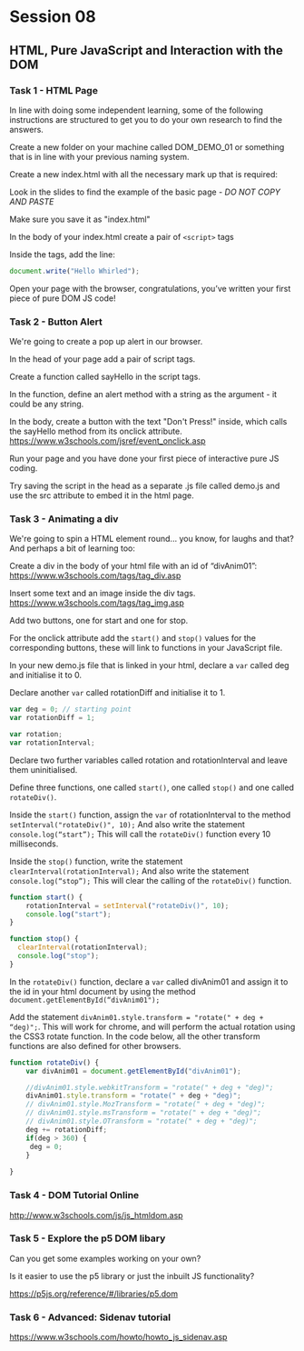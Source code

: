 # Session 08

## HTML, Pure JavaScript and Interaction with the DOM

### Task 1 - HTML Page

In line with doing some independent learning, some of the following instructions are structured to get you to do your own research to find the answers.

Create a new folder on your machine called DOM_DEMO_01 or something that is in line with your previous naming system.

Create a new index.html with all the necessary mark up that is required:

Look in the slides to find the example of the basic page - *DO NOT COPY AND PASTE*

Make sure you save it as "index.html"


In the body of your index.html create a pair of ```<script>``` tags

Inside the tags, add the line:
```javascript 
document.write("Hello Whirled");
```

Open your page with the browser, congratulations, you’ve written your first piece of pure DOM JS code!


### Task 2 - Button Alert

We're going to create a pop up alert in our browser.

In the head of your page add a pair of script tags.

Create a function called sayHello in the script tags.

In the function, define an alert method with a string as the argument - it could be any string.

In the body, create a button with the text "Don't Press!" inside, which calls the sayHello method from its onclick attribute. https://www.w3schools.com/jsref/event_onclick.asp

Run your page and you have done your first piece of interactive pure JS coding. 

Try saving the script in the head as a separate .js file called demo.js and use the src attribute to embed it in the html page.


### Task 3 - Animating a div

We're going to spin a HTML element round... you know, for laughs and that? And perhaps a bit of learning too:

Create a div in the body of your html file with an id of “divAnim01”: https://www.w3schools.com/tags/tag_div.asp

Insert some text and an image inside the div tags. https://www.w3schools.com/tags/tag_img.asp

Add two buttons, one for start and one for stop.

For the onclick attribute add the ```start()``` and ```stop()``` values for the corresponding buttons, these will link to functions in your JavaScript file.

In your new demo.js file that is linked in your html, declare a ```var``` called deg and initialise it to 0.

Declare another ```var``` called rotationDiff and initialise it to 1.

```javascript
var deg = 0; // starting point
var rotationDiff = 1;

var rotation;
var rotationInterval;

```

Declare two further variables called rotation and rotationInterval and leave them uninitialised. 

Define three functions, one called ```start()```, one called ```stop()``` and one called ```rotateDiv()```.

Inside the ```start()``` function, assign the ```var``` of rotationInterval to the method ```setInterval("rotateDiv()", 10);``` 
And also write the statement ```console.log(“start”);``` This will call the ```rotateDiv()``` function every 10 milliseconds.

Inside the ```stop()``` function, write the statement ```clearInterval(rotationInterval);``` And also write the statement ```console.log(“stop”);``` This will clear the calling of the ```rotateDiv()``` function.

```javascript
function start() {
    rotationInterval = setInterval("rotateDiv()", 10);
    console.log("start");
}

function stop() {
  clearInterval(rotationInterval);
  console.log("stop");
}
```

In the ```rotateDiv()``` function, declare a ```var``` called divAnim01 and assign it to the id in your html document by using the method ```document.getElementById(“divAnim01");```

Add the statement ```divAnim01.style.transform = "rotate(" + deg + “deg)";```. This will work for chrome, and will perform the actual rotation using the CSS3 rotate function. In the code below, all the other transform functions are also defined for other browsers.

```javascript
function rotateDiv() {
    var divAnim01 = document.getElementById("divAnim01");

    //divAnim01.style.webkitTransform = "rotate(" + deg + "deg)";
    divAnim01.style.transform = "rotate(" + deg + "deg)";
    // divAnim01.style.MozTransform = "rotate(" + deg + "deg)";
    // divAnim01.style.msTransform = "rotate(" + deg + "deg)";
    // divAnim01.style.OTransform = "rotate(" + deg + "deg)";
    deg += rotationDiff;
    if(deg > 360) {
     deg = 0;
    }
    
}
```

### Task 4 - DOM Tutorial Online

http://www.w3schools.com/js/js_htmldom.asp

### Task 5 - Explore the p5 DOM libary

Can you get some examples working on your own?

Is it easier to use the p5 library or just the inbuilt JS functionality?

https://p5js.org/reference/#/libraries/p5.dom

### Task 6 - Advanced: Sidenav tutorial

https://www.w3schools.com/howto/howto_js_sidenav.asp















